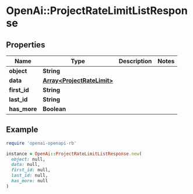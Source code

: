 # OpenAi::ProjectRateLimitListResponse

## Properties

| Name | Type | Description | Notes |
| ---- | ---- | ----------- | ----- |
| **object** | **String** |  |  |
| **data** | [**Array&lt;ProjectRateLimit&gt;**](ProjectRateLimit.md) |  |  |
| **first_id** | **String** |  |  |
| **last_id** | **String** |  |  |
| **has_more** | **Boolean** |  |  |

## Example

```ruby
require 'openai-openapi-rb'

instance = OpenAi::ProjectRateLimitListResponse.new(
  object: null,
  data: null,
  first_id: null,
  last_id: null,
  has_more: null
)
```

